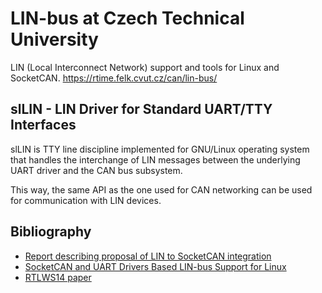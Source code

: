 # LIN-bus at Czech Technical University

LIN (Local Interconnect Network) support and tools for Linux and SocketCAN.
<https://rtime.felk.cvut.cz/can/lin-bus/>

## slLIN - LIN Driver for Standard UART/TTY Interfaces

slLIN is TTY line discipline implemented for GNU/Linux operating system that
handles the interchange of LIN messages between the underlying UART driver and
the CAN bus subsystem.

This way, the same API as the one used for CAN networking can be used for
communication with LIN devices.

## Bibliography

* [Report describing proposal of LIN to SocketCAN integration](https://rtime.felk.cvut.cz/can/sllin-doc.pdf)
* [SocketCAN and UART Drivers Based LIN-bus Support for Linux](https://rtime.felk.cvut.cz/can/sllin-rtlws14-paper.pdf)
* [RTLWS14 paper](http://www.osadl.org/RTLWS-Submitted-Papers.rtlws14-submitted-papers.0.html)
